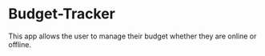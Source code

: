 # Budget-Tracker
This app allows the user to manage their budget whether they are online or offline.
